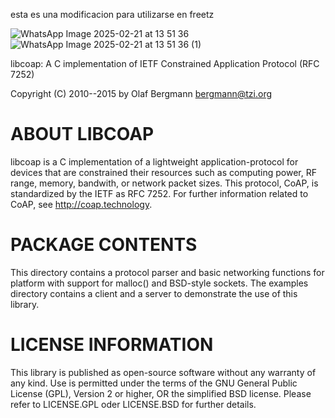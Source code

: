 esta es una modificacion para utilizarse en freetz

![WhatsApp Image 2025-02-21 at 13 51 36](https://github.com/user-attachments/assets/9c224a59-cada-4b6a-ac37-ed8a97a234ce)
![WhatsApp Image 2025-02-21 at 13 51 36 (1)](https://github.com/user-attachments/assets/cb616299-0412-4ff5-9740-c5da319b0118)


libcoap: A C implementation of IETF Constrained Application Protocol (RFC 7252)

Copyright (C) 2010--2015 by Olaf Bergmann <bergmann@tzi.org>

ABOUT LIBCOAP
=============

libcoap is a C implementation of a lightweight application-protocol
for devices that are constrained their resources such as computing
power, RF range, memory, bandwith, or network packet sizes. This
protocol, CoAP, is standardized by the IETF as RFC 7252. For further
information related to CoAP, see <http://coap.technology>.

PACKAGE CONTENTS
================

This directory contains a protocol parser and basic networking
functions for platform with support for malloc() and BSD-style
sockets. The examples directory contains a client and a server to
demonstrate the use of this library. 

LICENSE INFORMATION
===================

This library is published as open-source software without any warranty
of any kind. Use is permitted under the terms of the GNU General
Public License (GPL), Version 2 or higher, OR the simplified BSD
license. Please refer to LICENSE.GPL oder LICENSE.BSD for further
details.

